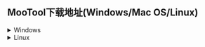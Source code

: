 ## MooTool下载地址(Windows/Mac OS/Linux)  

<details>
<summary>Windows</summary>

[MooTool-v1.1.0-x64-Setup.exe](http://download.zhoubochina.com/moo/exe/MooTool-v1.1.0-x64-Setup.exe)  
[MooTool-v1.0.0-x64-Setup.exe](http://download.zhoubochina.com/moo/exe/MooTool-v1.0.0-x64-Setup.exe)  

</details>

<details>
<summary>Linux</summary>

[v1.0.0.zip](http://download.zhoubochina.com/moo/linux/MooTool-1.0.0.zip)  

</details>
